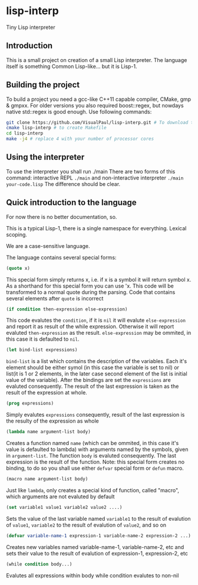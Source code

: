 lisp-interp
===========

Tiny Lisp interpreter

Introduction
------------

This is a small project on creation of a small Lisp interpreter. The language itself is something Common Lisp-like... but it is Lisp-1.

Building the project
--------------------

To build a project you need a gcc-like C++11 capable compiler, CMake, gmp & gmpxx. For older versions you also required boost::regex, but nowdays native std::regex is good enough.
Use following commands:
```sh
git clone https://github.com/VisualPaul/lisp-interp.git # To download the source code
cmake lisp-interp # to create Makefile
cd lisp-interp
make -j4 # replace 4 with your number of processor cores
```

Using the interpreter
---------------------

To use the interpreter you shall run ./main
There are two forms of this command: interactive REPL `./main` and non-interactive interpreter `./main your-code.lisp`
The difference should be clear.

Quick introduction to the language
----------------------------------

For now there is no better documentation, so.

This is a typical Lisp-1, there is a single namespace for everything. Lexical scoping.

We are a case-sensitive language.

The language contains several special forms:
```lisp
(quote x)
```
This special form simply returns x, i.e. if x is a symbol it will return symbol x. As a shorthand for this special form you can use 'x.
This code will be transformed to a normal quote during the parsing. Code that contains several elements after `quote` is incorrect
```lisp
(if condition then-expression else-expression)
```
This code evalutes the `condition`, if it is `nil` it will evalute `else-expression` and report it as result of the while expression.
Otherwise it will report evaluted `then-expression` as the result. `else-expression` may be ommited, in this case it is defaulted to `nil`.
```lisp
(let bind-list expressions)
```
`bind-list` is a list which contains the description of the variables. Each it's element should be either symol (in this case the variable is set to nil)
or list(it is 1 or 2 elements, in the later case second element of the list is initial value of the variable).
After the bindings are set the `expressions` are evaluted consequently. The result of the last expression is taken as the result of the expression at whole.
```lisp
(prog expressions)
```
Simply evalutes `expressions` consequently, result of the last expression is the resulty of the expression as whole
```lisp
(lambda name argument-list body)
```
Creates a function named `name` (which can be ommited, in this case it's value is defaulted to lambda) with arguments named by the symbols, given in `argument-list`.
The function `body` is evaluted consequently. The last expression is the result of the function. Note: this special form creates no binding,
to do so you shall use either `defvar` special form or `defun` macro.
```lisp
(macro name argument-list body)
```
Just like `lambda`, only creates a special kind of function, called "macro", which arguments are not evaluted by default
```lisp
(set variable1 value1 variable2 value2 ....)
```
Sets the value of the last variable named `variable1` to the result of evalution of `value1`, `variable2` to the result of evalution of `value2`, and so on
```lisp
(defvar variable-name-1 expression-1 variable-name-2 expression-2 ...)
```
Creates new variables named variable-name-1, variable-name-2, etc and sets their value to the result of evalution of expression-1, expression-2, etc
```lisp
(while condition body...)
```
Evalutes all expressions within body while condition evalutes to non-nil

